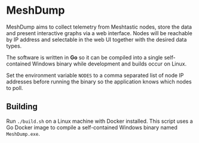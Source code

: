 # MeshDump

MeshDump aims to collect telemetry from Meshtastic nodes, store the data and
present interactive graphs via a web interface. Nodes will be reachable by IP
address and selectable in the web UI together with the desired data types.

The software is written in **Go** so it can be compiled into a single
self-contained Windows binary while development and builds occur on Linux.

Set the environment variable `NODES` to a comma separated list of node IP
addresses before running the binary so the application knows which nodes to
poll.

## Building

Run `./build.sh` on a Linux machine with Docker installed. This script uses a
Go Docker image to compile a self-contained Windows binary named
`MeshDump.exe`.
